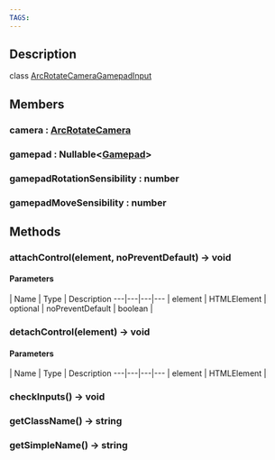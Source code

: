 ```yaml
---
TAGS:
---
```

## Description

class [ArcRotateCameraGamepadInput](/classes/3.1/ArcRotateCameraGamepadInput)



## Members

### camera : [ArcRotateCamera](/classes/3.1/ArcRotateCamera)


### gamepad : Nullable&lt;[Gamepad](/classes/3.1/Gamepad)&gt;


### gamepadRotationSensibility : number


### gamepadMoveSensibility : number


## Methods

### attachControl(element, noPreventDefault) &rarr; void



#### Parameters
 | Name | Type | Description
---|---|---|---
 | element | HTMLElement | 
optional | noPreventDefault | boolean | 
### detachControl(element) &rarr; void



#### Parameters
 | Name | Type | Description
---|---|---|---
 | element | HTMLElement | 

### checkInputs() &rarr; void


### getClassName() &rarr; string


### getSimpleName() &rarr; string


